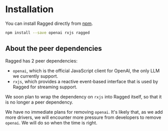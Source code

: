 # Installation

You can install Ragged directly from [npm](https://www.npmjs.com/package/ragged).

```sh
npm install --save openai rxjs ragged
```

## About the peer dependencies

Ragged has 2 peer dependencies:

* `openai`, which is the official JavaScript client for OpenAI, the only LLM we currently support.
* `rxjs`, which provides a reactive event-based interface that is used by Ragged for streaming support.

We soon plan to wrap the dependency on `rxjs` into Ragged itself, so that it is no longer a peer dependency. 

We have no immediate plans for removing `openai`. It's likely that, as we add more drivers, we will encounter more pressure from developers to remove `openai`. We will do so when the time is right.